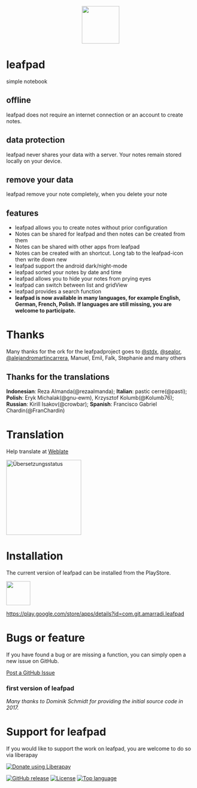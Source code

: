 <p align="center"><img src="https://github.com/amarradi/leafpad/blob/development/dev/graphics/leaf-512_twig.png" height="100"/></p>

# leafpad
simple notebook

## offline
leafpad does not require an internet connection or an account to create notes.

## data protection
leafpad never shares your data with a server. Your notes remain stored locally on your device.

## remove your data
leafpad remove your note completely, when you delete your note

## features
* leafpad allows you to create notes without prior configuration
* Notes can be shared for leafpad and then notes can be created from them
* Notes can be shared with other apps from leafpad
* Notes can be created with an shortcut. Long tab to the leafpad-icon then write down new
* leafpad support the android dark/night-mode
* leafpad sorted your notes by date and time
* leafpad allows you to hide your notes from prying eyes
* leafpad can switch between list and gridView
* leafpad provides a search function
* <b>leafpad is now available in many languages, for example English, German, French, Polish. If languages are still missing, you are welcome to participate.</b>

# Thanks
Many thanks for the ork for the leafpadproject goes to <a href='https://github.com/stdx'>@stdx</a>, <a href=https://github.com/sealor>@sealor</a>, <a href='https://github.com/alejandromartincarrera'>@alejandromartincarrera</a>, Manuel, Emil, Falk, Stephanie and many others

## Thanks for the translations
**Indonesian**: Reza Almanda(@rezaalmanda); **Italian**: pastic cerre(@pasti); **Polish**: Eryk Michalak(@gnu-ewm), Krzysztof Kolumb(@Kolumb76); **Russian**: Kirill Isakov(@crowbar); **Spanish**: Francisco Gabriel Chardin(@FranChardin)

# Translation
Help translate at <a href='https://hosted.weblate.org/engage/leafpad/'>Weblate</a>

<a href="https://hosted.weblate.org/engage/leafpad/">
<img height="200" src="https://hosted.weblate.org/widget/leafpad/leafpad/open-graph.png" alt="Übersetzungsstatus" />
</a>

# Installation
The current version of leafpad can be installed from the PlayStore.


<a href="https://play.google.com/store/apps/details?id=com.git.amarradi.leafpad&pcampaignid=web_share">
  <img src="https://play.google.com/intl/en_us/badges/static/images/badges/en_badge_web_generic.png" height="64"/>
</a>

<a href='https://play.google.com/store/apps/details?id=com.git.amarradi.leafpad'>https://play.google.com/store/apps/details?id=com.git.amarradi.leafpad</a>



# Bugs or feature
If you have found a bug or are missing a function, you can simply open a new issue on GitHub.

<a href='https://github.com/amarradi/leafpad/issues/'>Post a GitHub Issue</a>

### first version of leafpad
_Many thanks to Dominik Schmidt for providing the initial source code in 2017._

# Support for leafpad
If you would like to support the work on leafpad, you are welcome to do so via liberapay

<a href="https://liberapay.com/amarrradi/donate"><img alt="Donate using Liberapay" src="https://liberapay.com/assets/widgets/donate.svg"></a>


[![GitHub release](https://img.shields.io/github/v/release/amarradi/leafpad)](https://github.com/amarradi/leafpad/releases/latest)
[![License](https://img.shields.io/github/license/amarradi/leafpad)](https://github.com/amarradi/leafpad/blob/main/LICENSE)
[![Top language](https://img.shields.io/github/languages/top/amarradi/leafpad)](https://github.com/amarradi/leafpad)



